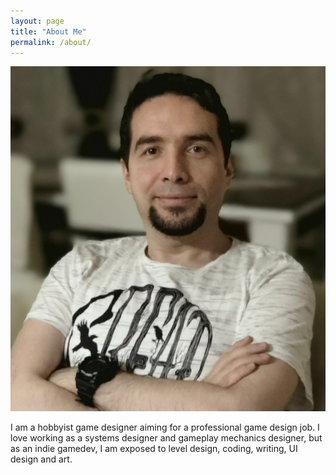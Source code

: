 ```yaml
---
layout: page
title: "About Me"
permalink: /about/
---
```


![Picture 1](/assets/aboutme.jpg)

I am a hobbyist game designer aiming for a professional game design job. I love working as a systems designer and gameplay mechanics designer, but as an indie gamedev, I am exposed to level design, coding, writing, UI design and art.